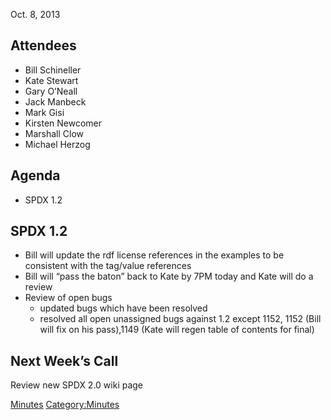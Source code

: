 Oct. 8, 2013

## Attendees

  - Bill Schineller
  - Kate Stewart
  - Gary O’Neall
  - Jack Manbeck
  - Mark Gisi
  - Kirsten Newcomer
  - Marshall Clow
  - Michael Herzog

## Agenda

  - SPDX 1.2

## SPDX 1.2

  - Bill will update the rdf license references in the examples to be
    consistent with the tag/value references
  - Bill will “pass the baton” back to Kate by 7PM today and Kate will
    do a review
  - Review of open bugs
      - updated bugs which have been resolved
      - resolved all open unassigned bugs against 1.2 except 1152, 1152
        (Bill will fix on his pass),1149 (Kate will regen table of
        contents for final)

## Next Week’s Call

Review new SPDX 2.0 wiki page

[Minutes](Category:Technical "wikilink")
[Category:Minutes](Category:Minutes "wikilink")
